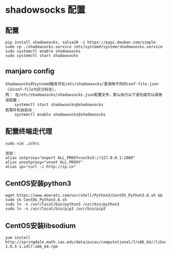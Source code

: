 shadowsocks 配置
===============
配置
------
```
pip install shadowsocks, salsa20 -i https://pypi.douban.com/simple
sudo cp ./shadowsocks.service /etc/systemd/system/shadowsocks.service
sudo systemctl enable shadowsocks
sudo systemctl start shadowsocks
```
manjaro config
--------------------
```
Shadowsocks的systemd服务可在/etc/shadowsocks/里调用不同的conf-file.json（以conf-file为区分标志），
例： 在/etc/shadowsocks/shadowsocks.json配置文件，那么执行以下语句就可以调用该配置：
    systemctl start shadowsocks@shadowsocks
若需开机自启动：
    systemctl enable shadowsocks@shadowsocks
```

配置终端走代理
----

```
sudo vim .zshrc

添加：
alias setproxy="export ALL_PROXY=socks5://127.0.0.1:1080"
alias unsetproxy="unset ALL_PROXY"
alias ip="curl -i http://ip.cn"
```

CentOS安装python3
--
```
wget https://www.moerats.com/usr/shell/Python3/CentOS_Python3.6.sh && sudo sh CentOS_Python3.6.sh
sudo ln -s /usr/local/bin/python3 /usr/bin/python3
sudo ln -s /usr/local/bin/pip3 /usr/bin/pip3
```

CentOS安装libsodium
--
```
yum install http://springdale.math.ias.edu/data/puias/computational/7/x86_64//libsodium-1.0.5-1.sdl7.x86_64.rpm

```